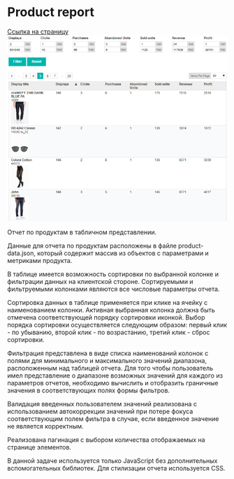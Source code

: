 # Product report

[Ссылка на страницу](https://7oa.github.io/product-reports/dist/index.html)
![пример страницы](page-example.png)

Отчет по продуктам в табличном представлении.

Данные для отчета по продуктам расположены в файле product-data.json, который содержит массив из объектов с параметрами и метриками продукта.

В таблице имеется возможность сортировки по выбранной колонке и фильтрации данных на клиентской стороне. Сортируемыми и фильтруемыми колонками являются все числовые параметры отчета.

Сортировка данных в таблице применяется при клике на ячейку с наименованием колонки. Активная выбранная колонка должна быть отмечена соответствующей порядку сортировки иконкой. Выбор порядка сортировки осуществляется следующим образом: первый клик - по убыванию, второй клик - по возрастанию, третий клик - сброс сортировки.

Фильтрация представлена в виде списка наименований колонок с полями для минимального и максимального значений диапазона, расположенным над таблицей отчета. Для того чтобы пользователь имел представление о диапазоне возможных значений для каждого из параметров отчетов, необходимо вычислить и отобразить граничные значения в соответствующих полях формы фильтров.

Валидация введенных пользователем значений реализована с использованием автокоррекции значений при потере фокуса соответствующим полем фильтра в случае, если введенное значение не является корректным.

Реализована пагинация с выбором количества отображаемых на странице элементов.

В данной задаче используется только JavaScript без дополнительных вспомогательных библиотек. Для стилизации отчета используется CSS.
